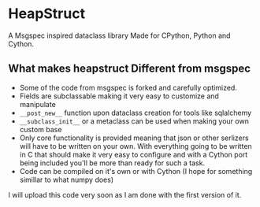 # HeapStruct
A Msgspec inspired dataclass library Made for CPython, Python and Cython.

## What makes heapstruct Different from msgspec
- Some of the code from msgspec is forked and carefully optimized. 
- Fields are subclassable making it very easy to customize and manipulate
- `__post_new__` function upon dataclass creation for tools like sqlalchemy
- `__subclass_init__` or a metaclass can be used when making your own custom base
- Only core functionality is provided meaning that json or other serlizers will have
to be written on your own. With everything going to be written in C that should make
it very easy to configure and with a Cython port being included you'll be more than
ready for such a task.
- Code can be compiled on it's own or with Cython (I hope for something simillar to what numpy does)

I will upload this code very soon as I am done with the first version of it.
